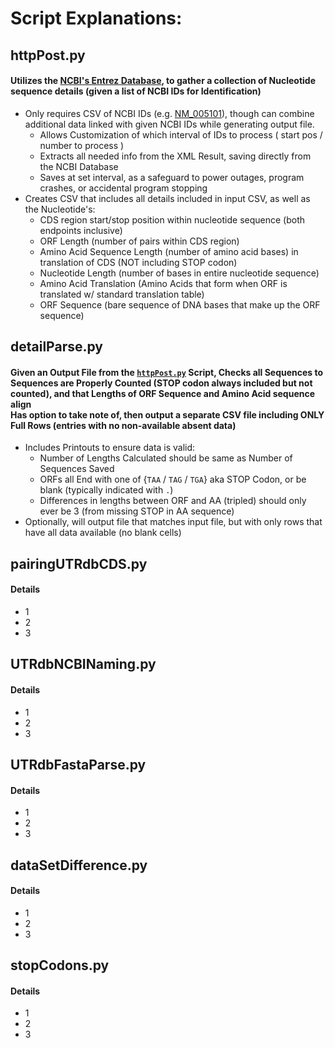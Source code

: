 # Script Explanations:
## httpPost.py
#### Utilizes the [NCBI's Entrez Database](https://www.ncbi.nlm.nih.gov/books/NBK25499/#chapter4.EFetch), to gather a collection of Nucleotide sequence details (given a list of NCBI IDs for Identification)
- Only requires CSV of NCBI IDs (e.g. [NM_005101](https://www.ncbi.nlm.nih.gov/nuccore/NM_005101)), though can combine additional data linked with given NCBI IDs while generating output file.
  - Allows Customization of which interval of IDs to process ( start pos / number to process )
  - Extracts all needed info from the XML Result, saving directly from the NCBI Database
  - Saves at set interval, as a safeguard to power outages, program crashes, or accidental program stopping
- Creates CSV that includes all details included in input CSV, as well as the Nucleotide's:
  - CDS region start/stop position within nucleotide sequence (both endpoints inclusive)
  - ORF Length (number of pairs within CDS region)
  - Amino Acid Sequence Length (number of amino acid bases) in translation of CDS (NOT including STOP codon)
  - Nucleotide Length (number of bases in entire nucleotide sequence)
  - Amino Acid Translation (Amino Acids that form when ORF is translated w/ standard translation table)
  - ORF Sequence (bare sequence of DNA bases that make up the ORF sequence)

## detailParse.py
#### Given an Output File from the [`httpPost.py`](#httppostpy) Script, Checks all Sequences to Sequences are Properly Counted (STOP codon always included but not counted), and that Lengths of ORF Sequence and Amino Acid sequence align<br>Has option to take note of, then output a separate CSV file including ONLY Full Rows (entries with no non-available absent data)
- Includes Printouts to ensure data is valid:
  - Number of Lengths Calculated should be same as Number of Sequences Saved
  - ORFs all End with one of {`TAA` / `TAG` / `TGA`} aka STOP Codon, or be blank (typically indicated with `.`)
  - Differences in lengths between ORF and AA (tripled) should only ever be 3 (from missing STOP in AA sequence)
- Optionally, will output file that matches input file, but with only rows that have all data available (no blank cells)

## pairingUTRdbCDS.py
#### Details
- 1
- 2
- 3

## UTRdbNCBINaming.py
#### Details
- 1
- 2
- 3

## UTRdbFastaParse.py
#### Details
- 1
- 2
- 3

## dataSetDifference.py
#### Details
- 1
- 2
- 3

## stopCodons.py
#### Details
- 1
- 2
- 3
